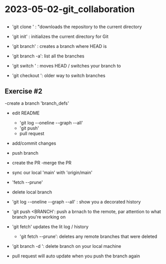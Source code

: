 # 2023-05-02-git_collaboration

##
- 'git clone <URL>' : "downloads the repository to the current directory
- 'git init' : initializes the current directory for Git

- 'git branch<name>' : creates a branch where HEAD is
- 'git branch -a':  list all the branches
- 'git switch <NAME>' : moves HEAD / switches your branch to <NAME>
- 'git checkout <NAME>': older way to switch branches

## Exercise #2
-create a branch 'branch_defs'
- edit README
    - 'git log --oneline --graph --all'
    - 'git push'
    - pull request
- add/commit changes
- push branch
- create the PR
-merge the PR
- sync our local 'main' with 'origin/main'
- 'fetch --prune'
- delete local branch

- 'git log --oneline --graph --all' : show you a decorated history
- 'git push  <REMOTE> <BRANCH': push a brnach to the remote, par attention to what branch you're working on
- 'git fetch' updates the lit log / history
    - 'git fetch --prune': deletes any remote branches that were deleted
- 'git branch -d <NAME>': delete branch on your local machine

- pull request will auto update when you push the branch again











